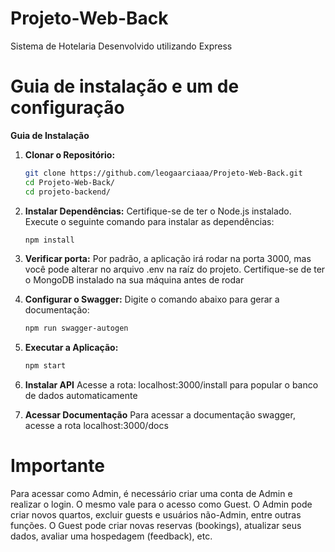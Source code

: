 # Projeto-Web-Back
Sistema de Hotelaria Desenvolvido utilizando Express

# Guia de instalação e um de configuração

**Guia de Instalação**

1. **Clonar o Repositório:**
   ```bash
   git clone https://github.com/leogaarciaaa/Projeto-Web-Back.git
   cd Projeto-Web-Back/
   cd projeto-backend/
   ```

2. **Instalar Dependências:**
   Certifique-se de ter o Node.js instalado. Execute o seguinte comando para instalar as dependências:
   ```bash
   npm install
   ```
   
3. **Verificar porta:**
   Por padrão, a aplicação irá rodar na porta 3000, mas você pode alterar no arquivo .env na raíz do projeto. Certifique-se de ter o MongoDB instalado na sua máquina antes de rodar

4. **Configurar o Swagger:**
   Digite o comando abaixo para gerar a documentação:
   ```bash
   npm run swagger-autogen
   ```

4. **Executar a Aplicação:**
   ```bash
   npm start
   ```
   
5. **Instalar API**
   Acesse a rota: localhost:3000/install para popular o banco de dados automaticamente

6. **Acessar Documentação**
   Para acessar a documentação swagger, acesse a rota localhost:3000/docs

# Importante

  Para acessar como Admin, é necessário criar uma conta de Admin e realizar o login. O mesmo vale para o acesso como Guest. O Admin pode criar novos quartos, excluir guests e usuários não-Admin, entre outras funções. O Guest pode criar novas reservas (bookings), atualizar seus dados, avaliar uma hospedagem (feedback), etc.
